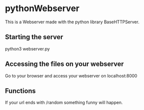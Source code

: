 # pythonWebserver

This is a Webserver made with the python library BaseHTTPServer.

## Starting the server

python3 webserver.py

## Accessing the files on your webserver

Go to your browser and access your webserver on localhost:8000

## Functions
If your url ends with /random something funny will happen. 

